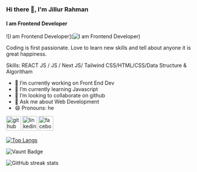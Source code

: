 ### Hi there 👋, I'm Jillur Rahman
#### I am Frontend Developer
![I am Frontend Developer](![I am Frontend Developer](https://scontent.fdac24-5.fna.fbcdn.net/v/t39.30808-6/265805344_3318503751729846_3079227323563945404_n.jpg?_nc_cat=100&ccb=1-7&_nc_sid=a5f93a&_nc_eui2=AeFDDv0zg_1qU-45IxII5bHSmf6LRhTt19OZ_otGFO3X00rPZUng-lvkzMWL3eFKIehFXDSrd4N8mPfqyMT6NV2S&_nc_ohc=Gln0lIh0HjkQ7kNvgEIvtnm&_nc_ht=scontent.fdac24-5.fna&oh=00_AYAWSc7tfo6uJUSiH4-uCw_fwfoovSrILHA74rDQw2c8Hg&oe=668F50F0))

Coding is first passionate. Love to learn new skills and tell about anyone it is great happiness.

Skills:  REACT JS / JS / Next JS/ Tailwind CSS/HTML/CSS/Data Structure & Algoritham

- 🔭 I’m currently working on Front End Dev 
- 🌱 I’m currently learning Javascript 
- 👯 I’m looking to collaborate on github 
- 💬 Ask me about Web Development 
- 😄 Pronouns: he 


[<img src='https://cdn.jsdelivr.net/npm/simple-icons@3.0.1/icons/github.svg' alt='github' height='40'>](https://github.com/jillur984)  [<img src='https://cdn.jsdelivr.net/npm/simple-icons@3.0.1/icons/linkedin.svg' alt='linkedin' height='40'>](https://www.linkedin.com/in/md-jillur-rahman-155793221/?_l=en_US/)  [<img src='https://cdn.jsdelivr.net/npm/simple-icons@3.0.1/icons/facebook.svg' alt='facebook' height='40'>](https://www.facebook.com/jillurrahman.imon.9)  

[![Top Langs](https://github-readme-stats.vercel.app/api/top-langs/?username=jillur984)](https://github.com/anuraghazra/github-readme-stats)

![Vaunt Badge](https://api.vaunt.dev/v1/github/entities/jillur984/contributions?format=svg&private=false)  

![GitHub streak stats](https://streak-stats.demolab.com/?user=jillur984)  





